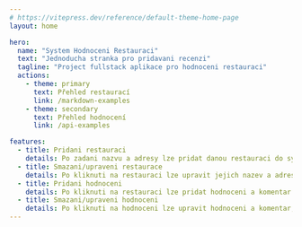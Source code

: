 ```yaml
---
# https://vitepress.dev/reference/default-theme-home-page
layout: home

hero:
  name: "System Hodnoceni Restauraci"
  text: "Jednoducha stranka pro pridavani recenzi"
  tagline: "Project fullstack aplikace pro hodnoceni restauraci"
  actions:
    - theme: primary
      text: Přehled restaurací
      link: /markdown-examples
    - theme: secondary
      text: Přehled hodnocení
      link: /api-examples

features:
  - title: Pridani restauraci
    details: Po zadani nazvu a adresy lze pridat danou restauraci do systemu.
  - title: Smazani/upraveni restaurace
    details: Po kliknuti na restauraci lze upravit jejich nazev a adresu, nebo smazat.
  - title: Pridani hodnoceni
    details: Po kliknuti na restauraci lze pridat hodnoceni a komentar.
  - title: Smazani/upraveni hodnoceni
    details: Po kliknuti na hodnoceni lze upravit hodnoceni a komentar, nebo smazat.
---
```


